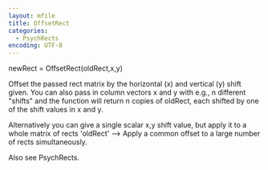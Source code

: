 ```yaml
---
layout: mfile
title: OffsetRect
categories:
  - PsychRects
encoding: UTF-8
---
```


newRect = OffsetRect(oldRect,x,y)

Offset the passed rect matrix by the horizontal (x)
and vertical (y) shift given. You can also pass in column vectors x and y
with e.g., n different "shifts" and the function will return n copies of
oldRect, each shifted by one of the shift values in x and y.

Alternatively you can give a single scalar x,y shift value, but apply it
to a whole matrix of rects 'oldRect' --\> Apply a common offset to a large
number of rects simultaneously.

Also see PsychRects.